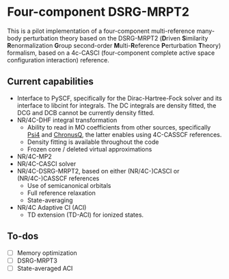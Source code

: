 # Four-component DSRG-MRPT2
This is a pilot implementation of a four-component multi-reference many-body perturbation theory based on the DSRG-MRPT2 (**D**riven **S**imilarity **R**enormalization **G**roup second-order **M**ulti-**R**eference **P**erturbation **T**heory) formalism, based on a 4c-CASCI (four-component complete active space configuration interaction) reference.

## Current capabilities
- Interface to PySCF, specifically for the Dirac-Hartree-Fock solver and its interface to libcint for integrals. The DC integrals are density fitted, the DCG and DCB cannot be currently density fitted.
- NR/4C-DHF integral transformation
  - Ability to read in MO coefficients from other sources, specifically [Psi4](https://psicode.org/psi4manual/master/index.html) and [ChronusQ](https://urania.chem.washington.edu/chronusq/chronusq_public/-/wikis/home), the latter enables using 4C-CASSCF references.
  - Density fitting is available throughout the code
  - Frozen core / deleted virtual approximations
- NR/4C-MP2
- NR/4C-CASCI solver
- NR/4C-DSRG-MRPT2, based on either (NR/4C-)CASCI or (NR/4C-)CASSCF references
  - Use of semicanonical orbitals
  - Full reference relaxation
  - State-averaging
- NR/4C Adaptive CI (ACI)
  - TD extension (TD-ACI) for ionized states.

## To-dos
- [ ] Memory optimization
- [ ] DSRG-MRPT3
- [ ] State-averaged ACI